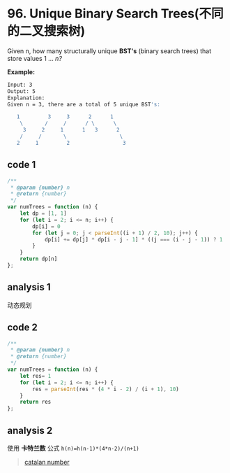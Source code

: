 # 96. Unique Binary Search Trees(不同的二叉搜索树)

Given n, how many structurally unique **BST's** (binary search trees) that store values 1 ... *n?*

**Example:**

```bash
Input: 3
Output: 5
Explanation:
Given n = 3, there are a total of 5 unique BST's:

   1         3     3      2      1
    \       /     /      / \      \
     3     2     1      1   3      2
    /     /       \                 \
   2     1         2                 3
```

## code 1

```js
/**
 * @param {number} n
 * @return {number}
 */
var numTrees = function (n) {
    let dp = [1, 1]
    for (let i = 2; i <= n; i++) {
        dp[i] = 0
        for (let j = 0; j < parseInt((i + 1) / 2, 10); j++) {
            dp[i] += dp[j] * dp[i - j - 1] * ((j === (i - j - 1)) ? 1 : 2)
        }
    }
    return dp[n]
};
```

## analysis 1

动态规划

## code 2

```js
/**
 * @param {number} n
 * @return {number}
 */
var numTrees = function (n) {
    let res= 1
    for (let i = 2; i <= n; i++) {
        res = parseInt(res * (4 * i - 2) / (i + 1), 10)
    }
    return res
};
```

## analysis 2

使用 **卡特兰数** 公式 `h(n)=h(n-1)*(4*n-2)/(n+1)`

> [catalan number](https://blog.csdn.net/shinetzh/article/details/61651621)